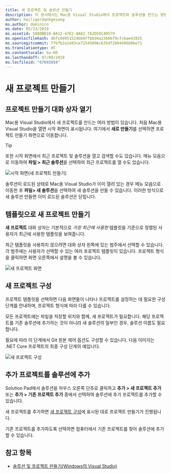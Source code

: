 ```yaml
---
title: 새 프로젝트 및 솔루션 만들기
description: 이 문서에서는 Mac용 Visual Studio에서 프로젝트와 솔루션을 만드는 방법을 설명합니다.
author: heiligerdankgesang
ms.author: dominicn
ms.date: 05/23/2019
ms.assetid: 5880BB10-0A12-47E2-8A82-7A2D59C4D579
ms.openlocfilehash: dbfc0d951524bb9ffbbd4a2366679cfc6ae41925
ms.sourcegitcommit: 7fbfb2a1d43ce72545096c635df2b04496b0be71
ms.translationtype: HT
ms.contentlocale: ko-KR
ms.lasthandoff: 07/09/2019
ms.locfileid: "67693058"
---
```

# <a name="creating-a-new-project"></a>새 프로젝트 만들기

## <a name="opening-the-project-creation-dialog"></a>프로젝트 만들기 대화 상자 열기

Mac용 Visual Studio에서 새 프로젝트를 만드는 여러 방법이 있습니다. 처음 Mac용 Visual Studio을 열면 시작 화면이 표시됩니다. 여기에서 **새로 만들기**를 선택하면 프로젝트 만들기 화면으로 이동합니다.

> [!TIP]
> 또한 시작 화면에서 최근 프로젝트 및 솔루션을 열고 검색할 수도 있습니다. 메뉴 모음으로 이동하여 **파일 > 최근 솔루션**을 선택하여 최근 프로젝트를 열 수도 있습니다.

![시작 화면(새 프로젝트 만들기)](media/first-run-project.png)

솔루션이 로드된 상태로 Mac용 Visual Studio가 이미 열려 있는 경우 메뉴 모음으로 이동한 후 **파일> 새 솔루션**을 선택하여 새 솔루션을 만들 수 있습니다. 이러한 방식으로 새 솔루션 만들면 이미 로드된 솔루션은 닫힙니다.

## <a name="creating-a-new-project-from-a-template"></a>템플릿으로 새 프로젝트 만들기

**새 프로젝트** 대화 상자는 기본적으로 *가장 최근에 사용한* 템플릿을 기준으로 정렬된 사용자가 최근에 사용한 템플릿을 보여줍니다.

최근 템플릿을 사용하지 않으려면 대화 상자 왼쪽에 있는 범주에서 선택할 수 있습니다. 각 범주에는 사용자가 선택할 수 있는 여러 프로젝트 템플릿이 있습니다. 프로젝트 형식을 클릭하면 화면 오른쪽에서 설명을 볼 수 있습니다.

![새 프로젝트 화면](media/project-creation-screen.png)

## <a name="configuring-your-new-project"></a>새 프로젝트 구성

프로젝트 템플릿을 선택하면 다음 화면들이 나타나 프로젝트를 설정하는 데 필요한 구성 단계를 안내하며, 프로젝트 형식에 따라 다를 수 있습니다.

모든 프로젝트에는 파일을 저장할 위치와 함께, 새 프로젝트가 필요합니다. 해당 프로젝트를 기존 솔루션에 추가하는 것이 아니라 새 솔루션의 일부인 경우, 솔루션 이름도 필요합니다.

필요에 따라 이 단계에서 Git 원본 제어 옵션도 구성할 수 있습니다. 다음 이미지는 .NET Core 프로젝트의 최종 구성 단계의 예입니다.

![새 프로젝트 구성](media/configure-new-project.png)

## <a name="adding-additional-projects-to-a-solution"></a>추가 프로젝트를 솔루션에 추가

Solution Pad에서 솔루션을 마우스 오른쪽 단추로 클릭하고 **추가 > 새 프로젝트 추가** 또는 **추가 > 기존 프로젝트 추가** 중에서 선택하여 솔루션에 추가 프로젝트를 추가할 수 있습니다.

새 프로젝트를 추가하면 [새 프로젝트 구성](#configuring-your-new-project)에 표시된 대로 프로젝트 만들기가 진행됩니다.

기존 프로젝트를 추가하도록 선택하면 컴퓨터에서 기존 프로젝트를 찾아 솔루션에 추가할 수 있습니다.

## <a name="see-also"></a>참고 항목

- [솔루션 및 프로젝트 만들기(Windows의 Visual Studio)](/visualstudio/ide/creating-solutions-and-projects)